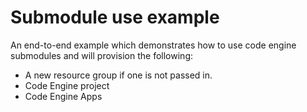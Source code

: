 # Submodule use example

An end-to-end example which demonstrates how to use code engine submodules and will provision the following:

- A new resource group if one is not passed in.
- Code Engine project
- Code Engine Apps
